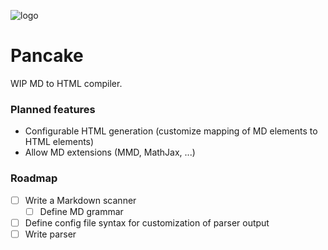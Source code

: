 ![logo](vaguely_discernible_pancake.png)

# Pancake

WIP MD to HTML compiler.

### Planned features

* Configurable HTML generation (customize mapping of MD elements to HTML elements)
* Allow MD extensions (MMD, MathJax, ...)

### Roadmap

* [ ] Write a Markdown scanner
    * [ ] Define MD grammar
* [ ] Define config file syntax for customization of parser output
* [ ] Write parser
